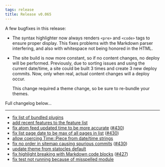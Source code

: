 ```yaml
---
tags: release
title: Release v0.065
---
```


A few bugfixes in this release:

* The syntax highlighter now always renders `<pre>` and `<code>` tags to
  ensure proper display. This fixes problems with the Markdown parser
  interfering, and also with whitespace not being honored in the HTML.

* The site build is now more constant, so if no content changes, no
  deploy will be performed. Previously, due to sorting issues and
  using the current date/time, a site could be built 3 times and create
  3 new deploy commits. Now, only when real, actual content changes will
  a deploy occur.

  This change required a theme change, so be sure to re-bundle your
  themes.

Full changelog below...

---

* [fix list of bundled plugins](https://github.com/preaction/Statocles/commit/803c76347b0f33cb258ada6d82aa71c655eb1996)
* [add recent features to the feature list](https://github.com/preaction/Statocles/commit/b67a5a0740f7347df6c1b3d4409c326c2d2d6593)
* [fix atom feed updated time to be more accurate](https://github.com/preaction/Statocles/commit/af9a9a15332a8eb6b58af1a9aac98ebb1be3ed08) ([#430](https://github.com/preaction/Statocles/issues/430))
* [fix list page date to be max of all pages in list](https://github.com/preaction/Statocles/commit/60770940182ab9c5a9dc3743b6fe1b16d5d7de95) ([#430](https://github.com/preaction/Statocles/issues/430))
* [allow coercing Time::Piece from date/time strings](https://github.com/preaction/Statocles/commit/54f47036df005159e7a36ecbacfd01ea76f7b7c7)
* [fix no order in sitemap causing spurious commits](https://github.com/preaction/Statocles/commit/2213dcbf3491abe2e82f6d5b69a3399c0c6c053f) ([#430](https://github.com/preaction/Statocles/issues/430))
* [update theme from statocles default](https://github.com/preaction/Statocles/commit/8e86db96abca0a61ad254775a780286497088f51)
* [fix highlight breaking with Markdown code blocks](https://github.com/preaction/Statocles/commit/a2bafe6dcae91c22af8f4846505527e96e356011) ([#427](https://github.com/preaction/Statocles/issues/427))
* [fix test not running because of misspelled module](https://github.com/preaction/Statocles/commit/d0a41923b7cac887c92430a6ff0b672c8dfda8fd)
